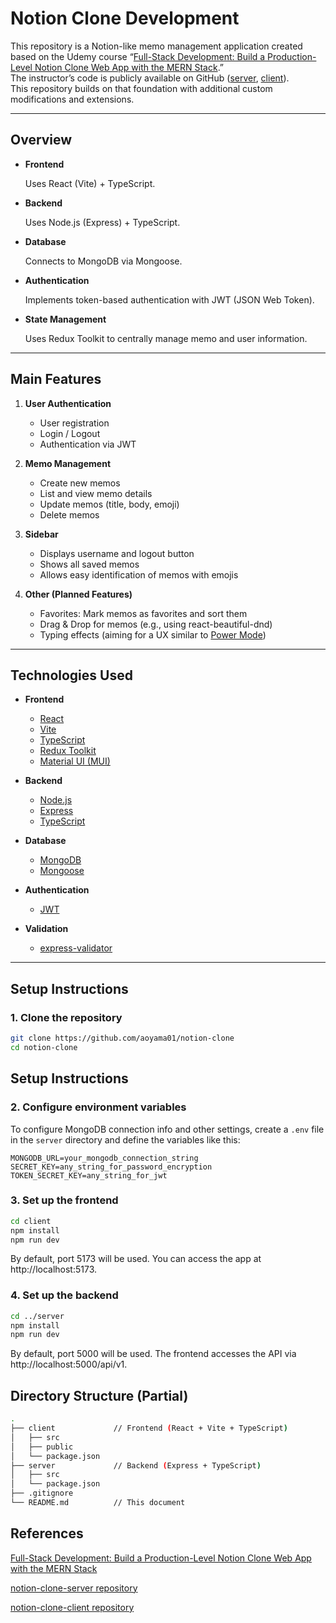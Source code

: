 # Notion Clone Development

This repository is a Notion-like memo management application created based on the Udemy course “[Full-Stack Development: Build a Production-Level Notion Clone Web App with the MERN Stack](https://www.udemy.com/course/notion-fullstack-webdev).”  
The instructor’s code is publicly available on GitHub ([server](https://github.com/Shin-sibainu/notion-clone-server), [client](https://github.com/Shin-sibainu/notion-clone-client)).  
This repository builds on that foundation with additional custom modifications and extensions.

---

## Overview

- **Frontend**

  Uses React (Vite) + TypeScript.

- **Backend**

  Uses Node.js (Express) + TypeScript.

- **Database**

  Connects to MongoDB via Mongoose.

- **Authentication**

  Implements token-based authentication with JWT (JSON Web Token).

- **State Management**

  Uses Redux Toolkit to centrally manage memo and user information.

---

## Main Features

1. **User Authentication**

   - User registration
   - Login / Logout
   - Authentication via JWT

2. **Memo Management**

   - Create new memos
   - List and view memo details
   - Update memos (title, body, emoji)
   - Delete memos

3. **Sidebar**

   - Displays username and logout button
   - Shows all saved memos
   - Allows easy identification of memos with emojis

4. **Other (Planned Features)**

   - Favorites: Mark memos as favorites and sort them
   - Drag & Drop for memos (e.g., using react-beautiful-dnd)
   - Typing effects (aiming for a UX similar to [Power Mode](https://github.com/hoovercj/vscode-power-mode))

---

## Technologies Used

- **Frontend**

  - [React](https://react.dev/)
  - [Vite](https://vitejs.dev/)
  - [TypeScript](https://www.typescriptlang.org/)
  - [Redux Toolkit](https://redux-toolkit.js.org/)
  - [Material UI (MUI)](https://mui.com/)

- **Backend**

  - [Node.js](https://nodejs.org/)
  - [Express](https://expressjs.com/)
  - [TypeScript](https://www.typescriptlang.org/)

- **Database**

  - [MongoDB](https://www.mongodb.com/)
  - [Mongoose](https://mongoosejs.com/)

- **Authentication**

  - [JWT](https://jwt.io/)

- **Validation**

  - [express-validator](https://express-validator.github.io/docs/)

---

## Setup Instructions

### 1. Clone the repository

```bash
git clone https://github.com/aoyama01/notion-clone
cd notion-clone
```

## Setup Instructions

### 2. Configure environment variables

To configure MongoDB connection info and other settings, create a `.env` file in the `server` directory and define the variables like this:

```dotenv
MONGODB_URL=your_mongodb_connection_string
SECRET_KEY=any_string_for_password_encryption
TOKEN_SECRET_KEY=any_string_for_jwt
```

### 3. Set up the frontend

```bash
cd client
npm install
npm run dev
```

By default, port 5173 will be used. You can access the app at http://localhost:5173.

### 4. Set up the backend

```bash
cd ../server
npm install
npm run dev
```

By default, port 5000 will be used. The frontend accesses the API via http://localhost:5000/api/v1.

## Directory Structure (Partial)

```bash
.
├── client             // Frontend (React + Vite + TypeScript)
│   ├── src
│   ├── public
│   └── package.json
├── server             // Backend (Express + TypeScript)
│   ├── src
│   └── package.json
├── .gitignore
└── README.md          // This document
```

## References

[Full-Stack Development: Build a Production-Level Notion Clone Web App with the MERN Stack](https://www.udemy.com/course/notion-fullstack-webdev/?couponCode=KEEPLEARNING)

[notion-clone-server repository](https://github.com/Shin-sibainu/notion-clone-server)

[notion-clone-client repository](https://github.com/Shin-sibainu/notion-clone-client)
